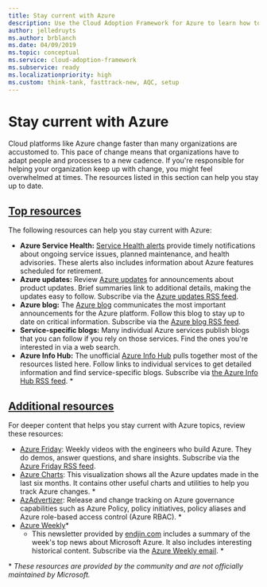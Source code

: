 ```yaml
---
title: Stay current with Azure
description: Use the Cloud Adoption Framework for Azure to learn how to stay current and manage change in today's cloud cadence.
author: jelledruyts
ms.author: brblanch
ms.date: 04/09/2019
ms.topic: conceptual
ms.service: cloud-adoption-framework
ms.subservice: ready
ms.localizationpriority: high
ms.custom: think-tank, fasttrack-new, AQC, setup
---
```


<!-- docutune:casing AzAdvertizer "Azure Info Hub" "Azure Charts" "Azure Weekly" -->
<!-- cSpell:ignore endjin AzAdvertizer -->

# Stay current with Azure

Cloud platforms like Azure change faster than many organizations are accustomed to. This pace of change means that organizations have to adapt people and processes to a new cadence. If you're responsible for helping your organization keep up with change, you might feel overwhelmed at times. The resources listed in this section can help you stay up to date.

## [Top resources](#tab/TopResources)

The following resources can help you stay current with Azure:

- **Azure Service Health:** [Service Health alerts](/azure/service-health/service-health-overview) provide timely notifications about ongoing service issues, planned maintenance, and health advisories. These alerts also includes information about Azure features scheduled for retirement.
- **Azure updates:** Review [Azure updates](https://azure.microsoft.com/updates/) for announcements about product updates. Brief summaries link to additional details, making the updates easy to follow. Subscribe via the [Azure updates RSS feed](https://azurecomcdn.azureedge.net/updates/feed/).
- **Azure blog:** The [Azure blog](https://azure.microsoft.com/blog/) communicates the most important announcements for the Azure platform. Follow this blog to stay up to date on critical information. Subscribe via the [Azure blog RSS feed](https://azurecomcdn.azureedge.net/blog/feed/).
- **Service-specific blogs:** Many individual Azure services publish blogs that you can follow if you rely on those services. Find the ones you're interested in via a web search.
- **Azure Info Hub:** The unofficial [Azure Info Hub](https://azureinfohub.azurewebsites.net) pulls together most of the resources listed here. Follow links to individual services to get detailed information and find service-specific blogs. Subscribe via [the Azure Info Hub RSS feed](https://azureinfohub.azurewebsites.net/Feed?serviceTitle=Azure). \*

## [Additional resources](#tab/AdditionalResources)

For deeper content that helps you stay current with Azure topics, review these resources:

- [Azure Friday](https://channel9.msdn.com/shows/Azure-Friday): Weekly videos with the engineers who build Azure. They do demos, answer questions, and share insights. Subscribe via the [Azure Friday RSS feed](https://s.ch9.ms/Shows/Azure-Friday/feed).
- [Azure Charts](https://azurecharts.com): This visualization shows all the Azure updates made in the last six months. It contains other useful charts and utilities to help you track Azure changes. \*
- [AzAdvertizer](https://www.azadvertizer.net): Release and change tracking on Azure governance capabilities such as Azure Policy, policy initiatives, policy aliases and Azure role-based access control (Azure RBAC). \*
- [Azure Weekly](https://azureweekly.info)*
  - This newsletter provided by [endjin.com](https://endjin.com) includes a summary of the week's top news about Microsoft Azure. It also includes interesting historical content. Subscribe via the [Azure Weekly email](https://azureweekly.info). \*

\* *These resources are provided by the community and are not officially maintained by Microsoft.*
